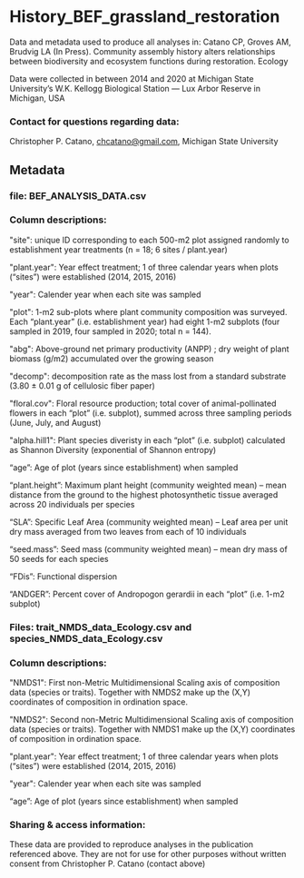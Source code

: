 # History_BEF_grassland_restoration
Data and metadata used to produce all analyses in: Catano CP, Groves AM, Brudvig LA (In Press). Community assembly history alters relationships between biodiversity and ecosystem functions during restoration. Ecology 

Data were collected in between 2014 and 2020 at Michigan State University’s W.K. Kellogg Biological Station — Lux Arbor Reserve in Michigan, USA 

### Contact for questions regarding data:
Christopher P. Catano, chcatano@gmail.com, Michigan State University


## Metadata
### file: BEF_ANALYSIS_DATA.csv

### Column descriptions:
"site": unique ID corresponding to each 500-m2 plot assigned randomly to establishment year treatments (n = 18; 6 sites / plant.year)

"plant.year": Year effect treatment; 1 of three calendar years when plots (“sites”) were established (2014, 2015, 2016)

"year": Calender year when each site was sampled

"plot": 1-m2 sub-plots where plant community composition was surveyed. Each “plant.year” (i.e. establishment year) had eight 1-m2 subplots (four sampled in 2019, four sampled in 2020; total n = 144). 

"abg": Above-ground net primary productivity (ANPP) ; dry weight of plant biomass (g/m2) accumulated over the growing season

"decomp": decomposition rate as the mass lost from a standard substrate (3.80 ± 0.01 g of cellulosic fiber paper)

"floral.cov": Floral resource production; total cover of animal-pollinated flowers in each “plot” (i.e. subplot), summed across three sampling periods (June, July, and August)

"alpha.hill1": Plant species diveristy in each “plot” (i.e. subplot) calculated as Shannon Diversity (exponential of Shannon entropy)

“age”: Age of plot (years since establishment) when sampled

“plant.height”: Maximum plant height (community weighted mean) – mean distance from the ground to the highest photosynthetic tissue averaged across 20 individuals per species

“SLA”: Specific Leaf Area (community weighted mean) – Leaf area per unit dry mass averaged from two leaves from each of 10 individuals

“seed.mass”: Seed mass (community weighted mean) – mean dry mass of 50 seeds for each species 

“FDis”: Functional dispersion

“ANDGER”: Percent cover of Andropogon gerardii in each “plot” (i.e. 1-m2 subplot)



### Files: trait_NMDS_data_Ecology.csv and species_NMDS_data_Ecology.csv

### Column descriptions:
"NMDS1": First non-Metric Multidimensional Scaling axis of composition data (species or traits). Together with NMDS2 make up the (X,Y) coordinates of composition in ordination space.

"NMDS2": Second non-Metric Multidimensional Scaling axis of composition data (species or traits). Together with NMDS1 make up the (X,Y) coordinates of composition in ordination space.

"plant.year": Year effect treatment; 1 of three calendar years when plots (“sites”) were established (2014, 2015, 2016)

"year": Calender year when each site was sampled

“age”: Age of plot (years since establishment) when sampled


### Sharing & access information:
These data are provided to reproduce analyses in the publication referenced above. They are not for use for other purposes without written consent from Christopher P. Catano (contact above)
